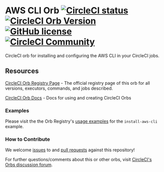 # AWS CLI Orb [![CircleCI status](https://circleci.com/gh/CircleCI-Public/aws-cli-orb.svg?style=shield "CircleCI status")](https://circleci.com/gh/CircleCI-Public/aws-cli-orb) [![CircleCI Orb Version](https://badges.circleci.com/orbs/circleci/aws-cli.svg)](https://circleci.com/developer/orbs/orb/circleci/aws-cli) [![GitHub license](https://img.shields.io/badge/license-MIT-blue.svg)](https://raw.githubusercontent.com/CircleCI-Public/aws-cli-orb/master/LICENSE) [![CircleCI Community](https://img.shields.io/badge/community-CircleCI%20Discuss-343434.svg)](https://discuss.circleci.com/c/ecosystem/orbs)

CircleCI orb for installing and configuring the AWS CLI in your CircleCI jobs.

## Resources

[CircleCI Orb Registry Page](https://circleci.com/orbs/registry/orb/circleci/aws-cli) - The official registry page of this orb for all versions, executors, commands, and jobs described.

[CircleCI Orb Docs](https://circleci.com/docs/2.0/orb-intro/#section=configuration) - Docs for using and creating CircleCI Orbs

### Examples
Please visit the the Orb Registry's [usage examples](https://circleci.com/developer/orbs/orb/circleci/aws-cli#usage-install-aws-cli) for the `install-aws-cli` example.

### How to Contribute
We welcome [issues](https://github.com/CircleCI-Public/aws-ecr-orb/issues) to and [pull requests](https://github.com/CircleCI-Public/aws-ecr-orb/pulls) against this repository! 


For further questions/comments about this or other orbs, visit [CircleCI's Orbs discussion forum](https://discuss.circleci.com/c/orbs).
